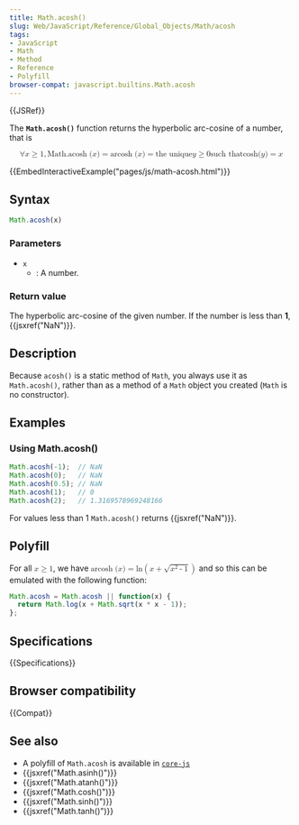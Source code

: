 ```yaml
---
title: Math.acosh()
slug: Web/JavaScript/Reference/Global_Objects/Math/acosh
tags:
- JavaScript
- Math
- Method
- Reference
- Polyfill
browser-compat: javascript.builtins.Math.acosh
---
```

{{JSRef}}

The **`Math.acosh()`** function returns the hyperbolic arc-cosine of a number,
that is

<math display="block"><semantics><mrow><mo>∀</mo> <mi>x</mi> <mo>≥</mo>
<mn>1</mn> <mo>,</mo>
<mstyle mathvariant="monospace"><mrow><mo lspace="0em" rspace="thinmathspace">Math.acosh</mo>
<mo stretchy="false">(</mo> <mi>x</mi> <mo stretchy="false">)</mo>
</mrow></mstyle><mo>=</mo> <mo lspace="0em" rspace="thinmathspace">arcosh</mo>
<mo stretchy="false">(</mo> <mi>x</mi> <mo stretchy="false">)</mo> <mo>=</mo>
<mtext>the unique </mtext><mspace width="thickmathspace"></mspace><mi>y</mi>
<mo>≥</mo> <mn>0</mn> <mspace width="thickmathspace"></mspace><mtext>such
that</mtext>
<mspace width="thickmathspace"></mspace><mo lspace="0em" rspace="0em">cosh</mo>
<mo stretchy="false">(</mo> <mi>y</mi> <mo stretchy="false">)</mo> <mo>=</mo>
<mi>x</mi> </mrow><annotation encoding="TeX">\forall x \geq 1,
\mathtt{\operatorname{Math.acosh}(x)} = \operatorname{arcosh}(x) = \text{ the
unique } \; y \geq 0 \; \text{such that} \; \cosh(y) =
x</annotation></semantics></math>

{{EmbedInteractiveExample("pages/js/math-acosh.html")}}

## Syntax

```js
Math.acosh(x)
```

### Parameters

- `x`
  - : A number.

### Return value

The hyperbolic arc-cosine of the given number. If the number is less than **1**,
{{jsxref("NaN")}}.

## Description

Because `acosh()` is a static method of `Math`, you always use it as
`Math.acosh()`, rather than as a method of a `Math` object you created (`Math`
is no constructor).

## Examples

### Using Math.acosh()

```js
Math.acosh(-1);  // NaN
Math.acosh(0);   // NaN
Math.acosh(0.5); // NaN
Math.acosh(1);   // 0
Math.acosh(2);   // 1.3169578969248166
```

For values less than 1 `Math.acosh()` returns {{jsxref("NaN")}}.

## Polyfill

For all <math><semantics><mrow><mi>x</mi> <mo>≥</mo> <mn>1</mn>
</mrow><annotation encoding="TeX">x \geq 1</annotation> </semantics></math>, we
have <math> <semantics><mrow><mo lspace="0em" rspace="thinmathspace">arcosh</mo>
<mo stretchy="false">(</mo> <mi>x</mi> <mo stretchy="false">)</mo> <mo>=</mo>
<mo lspace="0em" rspace="0em">ln</mo> <mrow><mo>(</mo> <mrow><mi>x</mi>
<mo>+</mo> <msqrt><mrow><msup><mi>x</mi> <mn>2</mn> </msup><mo>-</mo> <mn>1</mn>
</mrow></msqrt></mrow><mo>)</mo>
</mrow></mrow><annotation encoding="TeX">\operatorname {arcosh} (x) = \ln
\left(x + \sqrt{x^{2} - 1} \right)</annotation> </semantics></math> and so this
can be emulated with the following function:

```js
Math.acosh = Math.acosh || function(x) {
  return Math.log(x + Math.sqrt(x * x - 1));
};
```

## Specifications

{{Specifications}}

## Browser compatibility

{{Compat}}

## See also

- A polyfill of `Math.acosh` is available in
  [`core-js`](https://github.com/zloirock/core-js#ecmascript-math)
- {{jsxref("Math.asinh()")}}
- {{jsxref("Math.atanh()")}}
- {{jsxref("Math.cosh()")}}
- {{jsxref("Math.sinh()")}}
- {{jsxref("Math.tanh()")}}
